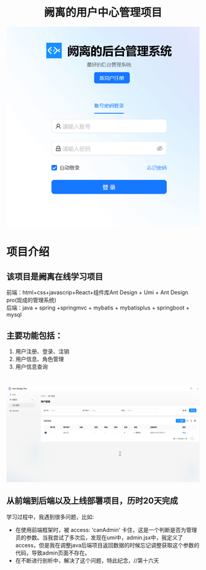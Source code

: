 # <h1 style="text-align: center;">阙离的用户中心管理项目</h1>
![alt text](image.png)
# 项目介绍
## 该项目是阙离在线学习项目
前端：html+css+javascrip+React+组件库Ant Design + Umi + Ant Design pro(现成的管理系统)  
后端：java + spring +springmvc + mybatis + mybatisplus + springboot + mysql
## 主要功能包括：
1. 用户注册、登录、注销
2. 用户信息、角色管理
3. 用户信息查询
#
![alt text](image-1.png)
## 从前端到后端以及上线部署项目，历时20天完成
学习过程中，我遇到很多问题，比如:  
- 在使用前端框架时，被 access: 'canAdmin' 卡住，这是一个判断是否为管理员的参数。当我尝试了多次后，发现在umi中，admin.jsx中，我定义了access，但是我在调整java后端项目返回数据的时候忘记调整获取这个参数的代码，导致admin页面不存在。
- 在不断进行剖析中，解决了这个问题，特此纪念，//第十六天